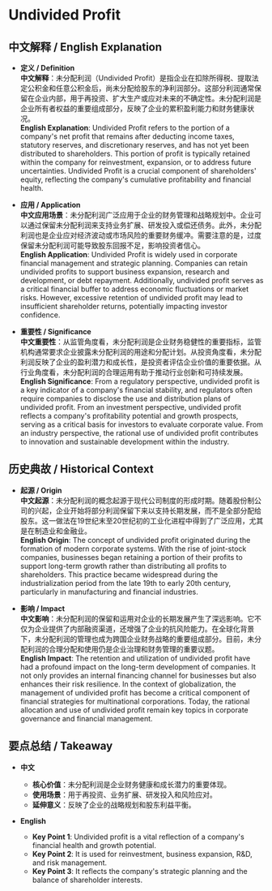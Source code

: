 # Undivided Profit

## 中文解释 / English Explanation

* **定义 / Definition**  
  **中文解释**：未分配利润（Undivided Profit）是指企业在扣除所得税、提取法定公积金和任意公积金后，尚未分配给股东的净利润部分。这部分利润通常保留在企业内部，用于再投资、扩大生产或应对未来的不确定性。未分配利润是企业所有者权益的重要组成部分，反映了企业的累积盈利能力和财务健康状况。  
  **English Explanation**: Undivided Profit refers to the portion of a company's net profit that remains after deducting income taxes, statutory reserves, and discretionary reserves, and has not yet been distributed to shareholders. This portion of profit is typically retained within the company for reinvestment, expansion, or to address future uncertainties. Undivided Profit is a crucial component of shareholders' equity, reflecting the company's cumulative profitability and financial health.

* **应用 / Application**  
  **中文应用场景**：未分配利润广泛应用于企业的财务管理和战略规划中。企业可以通过保留未分配利润来支持业务扩展、研发投入或偿还债务。此外，未分配利润也是企业应对经济波动或市场风险的重要财务缓冲。需要注意的是，过度保留未分配利润可能导致股东回报不足，影响投资者信心。  
  **English Application**: Undivided Profit is widely used in corporate financial management and strategic planning. Companies can retain undivided profits to support business expansion, research and development, or debt repayment. Additionally, undivided profit serves as a critical financial buffer to address economic fluctuations or market risks. However, excessive retention of undivided profit may lead to insufficient shareholder returns, potentially impacting investor confidence.

* **重要性 / Significance**  
  **中文重要性**：从监管角度看，未分配利润是企业财务稳健性的重要指标，监管机构通常要求企业披露未分配利润的用途和分配计划。从投资角度看，未分配利润反映了企业的盈利潜力和成长性，是投资者评估企业价值的重要依据。从行业角度看，未分配利润的合理运用有助于推动行业创新和可持续发展。  
  **English Significance**: From a regulatory perspective, undivided profit is a key indicator of a company's financial stability, and regulators often require companies to disclose the use and distribution plans of undivided profit. From an investment perspective, undivided profit reflects a company's profitability potential and growth prospects, serving as a critical basis for investors to evaluate corporate value. From an industry perspective, the rational use of undivided profit contributes to innovation and sustainable development within the industry.

## 历史典故 / Historical Context

* **起源 / Origin**  
  **中文起源**：未分配利润的概念起源于现代公司制度的形成时期。随着股份制公司的兴起，企业开始将部分利润保留下来以支持长期发展，而不是全部分配给股东。这一做法在19世纪末至20世纪初的工业化进程中得到了广泛应用，尤其是在制造业和金融业。  
  **English Origin**: The concept of undivided profit originated during the formation of modern corporate systems. With the rise of joint-stock companies, businesses began retaining a portion of their profits to support long-term growth rather than distributing all profits to shareholders. This practice became widespread during the industrialization period from the late 19th to early 20th century, particularly in manufacturing and financial industries.

* **影响 / Impact**  
  **中文影响**：未分配利润的保留和运用对企业的长期发展产生了深远影响。它不仅为企业提供了内部融资渠道，还增强了企业的抗风险能力。在全球化背景下，未分配利润的管理也成为跨国企业财务战略的重要组成部分。目前，未分配利润的合理分配和使用仍是企业治理和财务管理的重要议题。  
  **English Impact**: The retention and utilization of undivided profit have had a profound impact on the long-term development of companies. It not only provides an internal financing channel for businesses but also enhances their risk resilience. In the context of globalization, the management of undivided profit has become a critical component of financial strategies for multinational corporations. Today, the rational allocation and use of undivided profit remain key topics in corporate governance and financial management.

## 要点总结 / Takeaway

* **中文**  
  - **核心价值**：未分配利润是企业财务健康和成长潜力的重要体现。  
  - **使用场景**：用于再投资、业务扩展、研发投入和风险应对。  
  - **延伸意义**：反映了企业的战略规划和股东利益平衡。  

* **English**  
  - **Key Point 1**: Undivided profit is a vital reflection of a company's financial health and growth potential.  
  - **Key Point 2**: It is used for reinvestment, business expansion, R&D, and risk management.  
  - **Key Point 3**: It reflects the company's strategic planning and the balance of shareholder interests.